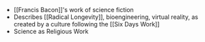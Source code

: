 - [[Francis Bacon]]'s work of science fiction
- Describes [[Radical Longevity]], bioengineering, virtual reality, as created by a culture following the [[Six Days Work]]
- Science as Religious Work
